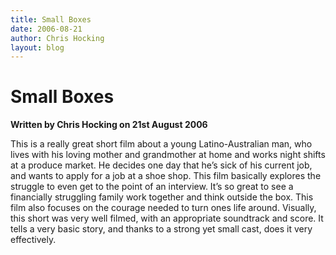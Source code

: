 ```yaml
---
title: Small Boxes
date: 2006-08-21
author: Chris Hocking
layout: blog
---
```

# Small Boxes

**Written by Chris Hocking on 21st August 2006**

This is a really great short film about a young Latino-Australian man, who lives with his loving mother and grandmother at home and works night shifts at a produce market. He decides one day that he’s sick of his current job, and wants to apply for a job at a shoe shop. This film basically explores the struggle to even get to the point of an interview. It’s so great to see a financially struggling family work together and think outside the box. This film also focuses on the courage needed to turn ones life around. Visually, this short was very well filmed, with an appropriate soundtrack and score. It tells a very basic story, and thanks to a strong yet small cast, does it very effectively.